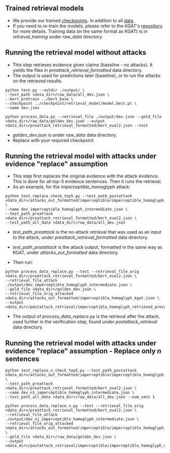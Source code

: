 ## Trained retrieval models
- We provide our trained [checkpoints](https://oc.cs.uni-saarland.de/owncloud/index.php/s/cZ5Jb5kCRkcmRnm). In addition to all [data](https://drive.google.com/drive/folders/1xbSzefjPm4Ii5WQSKX2C5wT5MydBkqcT?usp=sharing).
- If you need to re-train the models, please refer to the KGAT's [repository](https://github.com/thunlp/KernelGAT) for more details. Training data (in the same format as KGAT) is in *retrieval_training* under *raw_data* directory.

## Running the retrieval model without attacks

- This step retrieves evidence given claims (baseline - no attacks). It yields the files in *preattack_retrieval_formatted* data directory. 
- The output is used for predictions later (baseline), or to run the attacks on the retrieved results.

```
python test.py --outdir ./output/ \
--test_path <data_dir>/raw_data/all_dev.json \
--bert_pretrain ../bert_base \
--checkpoint ../checkpoint/retrieval_model/model.best.pt \
--name dev.json

python process_data.py --retrieval_file ./output/dev.json --gold_file <data_dir>/raw_data/golden_dev.json --output <data_dir>/preattack_retrieval_formatted/bert_eval2.json --test
```
- *golden_dev.json* is under *raw_data* data directory.
- Replace with your required checkpoint. 

## Running the retrieval model with attacks under evidence "replace" assumption
- This step first replaces the original evidence with the attack evidence. This is done for all top-5 evidence sentences. Then it runs the retrieval. 
- As an example, for the *imperceptible_homoglyph* attack:
```
python test_replace_check_top5.py --test_path_postattack <data_dir>/attacks_out_formatted/imperceptible/imperceptible_homoglyph_kgat.json \ 
--name dev_imperceptible_homoglyph_intermediate.json \
--test_path_preattack <data_dir>/preattack_retrieval_formatted/bert_eval2.json \
--test_path_all_data <data_dir>/raw_data/all_dev.json
```
- *test_path_preattack* is the no-attack retrieval that was used as an input to the attack, under *preattack_retrieval_formatted* data directory. 
- *test_path_postattack* is the attack output, formatted in the same way as KGAT, under *attacks_out_formatted* data directory.

- Then run:
```
python process_data_replace.py --test --retrieval_file_orig <data_dir>/preattack_retrieval_formatted/bert_eval2.json \
--retrieval_file_attack ./output/dev_imperceptible_homoglyph_intermediate.json \
--gold_file <data_dir>/golden_dev.json \
--retrieval_file_orig_attacked <data_dir>/attacks_out_formatted/imperceptible_homoglyph_kgat.json \
--output <data_dir>/postattack_retrieval/imperceptible_homoglyph_retrieved_processed.json 
```
- The output of *process_data_replace.py* is the retrieval after the attack, used further in the verification step, found under *postattack_retrieval* data directory.

## Running the retrieval model with attacks under evidence "replace" assumption - Replace only *n* sentences
```
python test_replace_n_check_top5.py --test_path_postattack <data_dir>/attacks_out_formatted/imperceptible/imperceptible_homoglyph_kgat.json \
--test_path_preattack <data_dir>/preattack_retrieval_formatted/bert_eval2.json \
--name dev_n1_imperceptible_homoglyph_intermediate.json \
--test_path_all_data <data_dir>/raw_data/all_dev.json --num_sent 1 

python process_data_replace_n.py --test --retrieval_file_orig <data_dir>/preattack_retrieval_formatted/bert_eval2.json \
--retrieval_file_attack ./output/dev_n1_imperceptible_homoglyph_intermediate.json \
--retrieval_file_orig_attacked <data_dir>/attacks_out_formatted/imperceptible/imperceptible_homoglyph_kgat.json \
--gold_file <data_dir>/raw_data/golden_dev.json \
--output <data_dir>/postattack_retrieval/imperceptible/imperceptible_homoglyph_n1_retrieved_processed.json 
```





